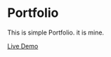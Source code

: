 # Portfolio
This is simple Portfolio. it is mine. 

[Live Demo](https://mahmoudkhalid22.github.io/Portfolio/)

